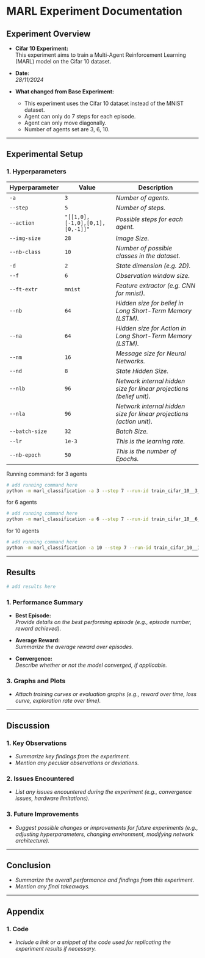 # MARL Experiment Documentation

## Experiment Overview

- **Cifar 10 Experiment:**  
  This experiment aims to train a Multi-Agent Reinforcement Learning (MARL) model on the Cifar 10 dataset. 


- **Date:**  
  *28/11/2024*

- **What changed from Base Experiment:**
  - This experiment uses the Cifar 10 dataset instead of the MNIST dataset.
  - Agent can only do 7 steps for each episode.
  - Agent can only move diagonally.
  - Number of agents set are 3, 6, 10.


---

## Experimental Setup

### 1. Hyperparameters

| Hyperparameter | Value                           | Description                                                          |
| -------------- | ------------------------------- | -------------------------------------------------------------------- |
| `-a`           | `3`                             | *Number of agents.*                                                  |
| `--step`       | `5`                             | *Number of steps.*                                                   |
| `--action`     | `"[[1,0],[-1,0],[0,1],[0,-1]]"` | *Possible steps for each agent.*                                     |
| `--img-size`   | `28`                            | *Image Size.*                                                        |
| `--nb-class`   | `10`                            | *Number of possible classes in the dataset.*                         |
| `-d`           | `2`                             | *State dimension (e.g. 2D).*                                         |
| `--f`          | `6`                             | *Observation window size.*                                           |
| `--ft-extr`    | `mnist`                         | *Feature extractor (e.g. CNN for mnist).*                            |
| `--nb`         | `64`                            | *Hidden size for belief in Long Short-Term Memory (LSTM).*           |
| `--na`         | `64`                            | *Hidden size for Action in Long Short-Term Memory (LSTM).*           |
| `--nm`         | `16`                            | *Message size for Neural Networks.*                                  |
| `--nd`         | `8`                             | *State Hidden Size.*                                                 |
| `--nlb`        | `96`                            | *Network internal hidden size for linear projections (belief unit).* |
| `--nla`        | `96`                            | *Network internal hidden size for linear projections (action unit).* |
| `--batch-size` | `32`                            | *Batch Size.*                                                        |
| `--lr`         | `1e-3`                          | *This is the learning rate.*                                         |
| `--nb-epoch`   | `50`                            | *This is the number of Epochs.*                                      |

Running command:
for 3 agents
```bash
# add running command here
python -m marl_classification -a 3 --step 7 --run-id train_cifar_10__3_agents__7_steps train --action "[[1,1],[-1,-1],[-1,1],[1,-1]]" --img-size 32 --nb-class 10 -d 2 --f 8 --ft-extr cifar_10 --nb 64 --na 64 --nm 16 --nd 8 --nlb 96 --nla 96 --batch-size 32 --lr 1e-3 --nb-epoch 50 -o ./out/cifar_actor_critic
```

for 6 agents
```bash
# add running command here
python -m marl_classification -a 6 --step 7 --run-id train_cifar_10__6_agents__7_steps train --action "[[1,1],[-1,-1],[-1,1],[1,-1]]" --img-size 32 --nb-class 10 -d 2 --f 8 --ft-extr cifar_10 --nb 64 --na 64 --nm 16 --nd 8 --nlb 96 --nla 96 --batch-size 32 --lr 1e-3 --nb-epoch 50 -o ./out/cifar_actor_critic_6_agents

```

for 10 agents
```bash
# add running command here
python -m marl_classification -a 10 --step 7 --run-id train_cifar_10__10_agents__7_steps train --action "[[1,1 ],[-1,-1],[-1,1],[1,-1]]" --img-size 32 --nb-class 10 -d 2 --f 8 --ft-extr cifar_10 --nb 64 --na 64 --nm 16 --nd 8 --nlb 96 --nla 96 --batch-size 32 --lr 1e-3 --nb-epoch 50 -o ./out/cifar_actor_critic_10_agents
```
---

## Results

```bash
# add results here
```


### 1. Performance Summary

- **Best Episode:**  
  *Provide details on the best performing episode (e.g., episode number, reward achieved).*

- **Average Reward:**  
  *Summarize the average reward over episodes.*

- **Convergence:**  
  *Describe whether or not the model converged, if applicable.*

### 3. Graphs and Plots

- *Attach training curves or evaluation graphs (e.g., reward over time, loss curve, exploration rate over time).*

---

## Discussion

### 1. Key Observations

- *Summarize key findings from the experiment.*
- *Mention any peculiar observations or deviations.*

### 2. Issues Encountered

- *List any issues encountered during the experiment (e.g., convergence issues, hardware limitations).*

### 3. Future Improvements

- *Suggest possible changes or improvements for future experiments (e.g., adjusting hyperparameters, changing environment, modifying network architecture).*

---

## Conclusion

- *Summarize the overall performance and findings from this experiment.*
- *Mention any final takeaways.*

---

## Appendix

### 1. Code

- *Include a link or a snippet of the code used for replicating the experiment results if necessary.*